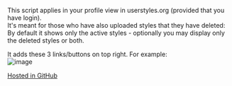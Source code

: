 This script applies in your profile view in userstyles.org (provided that you have login).  
It's meant for those who have also uploaded styles that they have deleted:  
By default it shows only the active styles - optionally you may display only the deleted styles or both.  

It adds these 3 links/buttons on top right. For example:  
![image](https://i.imgur.com/4W4K8F4.jpg)  

[Hosted in GitHub](https://github.com/darkred/Userscripts)